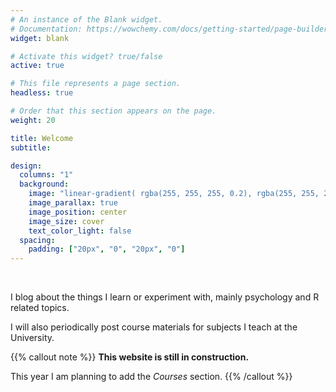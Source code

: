 ```yaml
---
# An instance of the Blank widget.
# Documentation: https://wowchemy.com/docs/getting-started/page-builder/
widget: blank

# Activate this widget? true/false
active: true

# This file represents a page section.
headless: true

# Order that this section appears on the page.
weight: 20

title: Welcome
subtitle:

design:
  columns: "1"
  background:
    image: "linear-gradient( rgba(255, 255, 255, 0.2), rgba(255, 255, 255, 0.2) ), Monet-La-Corniche-Monaco.jpg"
    image_parallax: true
    image_position: center
    image_size: cover
    text_color_light: false
  spacing:
    padding: ["20px", "0", "20px", "0"]
---
```

<!-- &ensp; -->
&ensp;

I blog about the things I learn or experiment with, mainly psychology and R related topics.

I will also periodically post course materials for subjects I teach at the University.

{{% callout note %}}
**This website is still in construction.**

This year I am planning to add the *Courses* section. 
{{% /callout %}}

&ensp;
